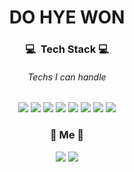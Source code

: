 <h1 align="center">DO HYE WON</h1>

<h3 align="center">💻 &nbsp;Tech Stack&nbsp;💻</h3>
<h6 align="center">Techs I can handle</h6>
<p align="center">
  <img src="https://img.shields.io/badge/React-61DAFB?style=flat-square&logo=React&logoColor=white"/>
  <img src="https://img.shields.io/badge/Redux-764ABC?style=flat-square&logo=Redux&logoColor=white"/>
  <img src="https://img.shields.io/badge/Node.js-339933?style=flat-square&logo=Node.js&logoColor=white"/>
  <img src="https://img.shields.io/badge/JavaScript-F7DF1E?style=flat-square&logo=JavaScript&logoColor=white"/>
  <img src="https://img.shields.io/badge/MongoDB-47A248B?style=flat-square&logo=MongoDB&logoColor=white"/>
  <img src=https://img.shields.io/badge/C++-00599C?style=flat-square&amp;logo=C%2B%2B&amp;logoColor=white"/>
  <img src="https://img.shields.io/badge/Sass-CC6699?style=flat-square&logo=Sass&logoColor=white"/>
  <img src="https://img.shields.io/badge/MySQL-4479A1?style=flat-square&logo=MySQL&logoColor=white"/>
</p>
                                                                                                   
<h3 align="center">🌱&nbsp;Me&nbsp;🌱</h3>
<p align="center">  
  <a href="https://velog.io/@dolarge"><img src="https://img.shields.io/badge/Velog-12B886?style=flat-square&logo=Vimeo&logoColor=white&link=https://velog.io/@dolarge"/></a>
  <a href="mailto:tsc03018@gmail.com"><img src="https://img.shields.io/badge/Gmail-D14836?style=flat-square&logo=Gmail&logoColor=white&link=tsc03018@gmail.com"/></a>
 </p>
